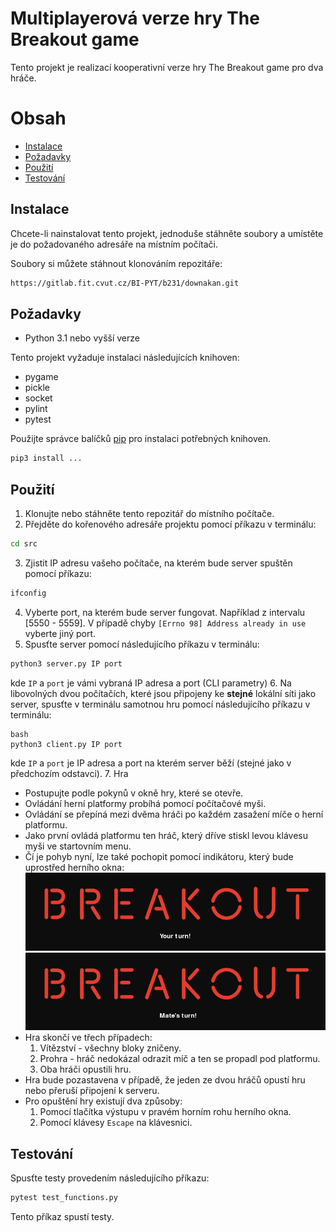 # Multiplayerová verze hry The Breakout game

Tento projekt je realizací kooperativní verze hry The Breakout game pro dva hráče.

# Obsah

- [Instalace](#instalace)
- [Požadavky](#požadavky)
- [Použití](#použití)
- [Testování](#testování)


## Instalace

Chcete-li nainstalovat tento projekt, jednoduše stáhněte soubory a umístěte je do požadovaného adresáře na místním počítači.

Soubory si můžete stáhnout klonováním repozitáře:
```bash
https://gitlab.fit.cvut.cz/BI-PYT/b231/downakan.git
```


## Požadavky

- Python 3.1 nebo vyšší verze

Tento projekt vyžaduje instalaci následujících knihoven:

- pygame
- pickle
- socket
- pylint
- pytest

Použijte správce balíčků [pip](https://pip.pypa.io/en/stable/) pro instalaci potřebných knihoven.
```bash
pip3 install ...
```


## Použití

1. Klonujte nebo stáhněte tento repozitář do místního počítače.
2. Přejděte do kořenového adresáře projektu pomocí příkazu v terminálu:
```bash
cd src
```
3. Zjistit IP adresu vašeho počítače, na kterém bude server spuštěn pomocí příkazu:
```bash
ifconfig
```
4. Vyberte port, na kterém bude server fungovat. Například z intervalu [5550 - 5559]. V případě chyby `[Errno 98] Address already in use` vyberte jiný port.
5. Spusťte server pomocí následujícího příkazu v terminálu:
```bash
python3 server.py IP port
```
kde `IP` a `port` je vámi vybraná IP adresa a port (CLI parametry)
6. Na libovolných dvou počítačích, které jsou připojeny ke **stejné** lokální síti jako server, spusťte v terminálu samotnou hru pomocí následujícího příkazu v terminálu:
```
bash
python3 client.py IP port
```
kde `IP` a `port` je IP adresa a port na kterém server běží (stejné jako v předchozím odstavci).
7. Hra
   - Postupujte podle pokynů v okně hry, které se otevře.
   - Ovládání herní platformy probíhá pomocí počítačové myši.
   - Ovládání se přepíná mezi dvěma hráči po každém zasažení míče o herní platformu.
   - Jako první ovládá platformu ten hráč, který dříve stiskl levou klávesu myši ve startovním menu.
   - Čí je pohyb nyní, lze také pochopit pomocí indikátoru, který bude uprostřed herního okna:
     ![Turn indikátor](images/turn0.png) 
     ![Turn indikátor](images/turn1.png)
   - Hra skončí ve třech případech:
     1. Vítězství - všechny bloky zničeny.
     2. Prohra - hráč nedokázal odrazit míč a ten se propadl pod platformu.
     3. Oba hráči opustili hru.
   - Hra bude pozastavena v případě, že jeden ze dvou hráčů opustí hru nebo přeruší připojení k serveru.
   - Pro opuštění hry existují dva způsoby:
     1. Pomocí tlačítka výstupu v pravém horním rohu herního okna.
     2. Pomocí klávesy `Escape` na klávesnici.


## Testování

Spusťte testy provedením následujícího příkazu:
```bash
pytest test_functions.py
```

Tento příkaz spustí testy.